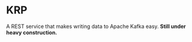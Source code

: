 # KRP

A REST service that makes writing data to Apache Kafka easy. **Still under heavy construction.**
